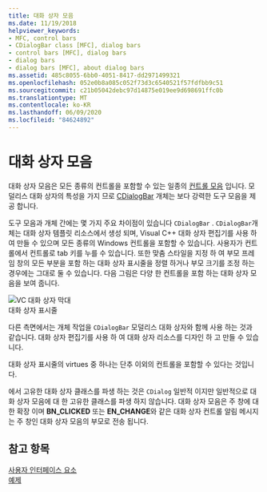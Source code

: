 ```yaml
---
title: 대화 상자 모음
ms.date: 11/19/2018
helpviewer_keywords:
- MFC, control bars
- CDialogBar class [MFC], dialog bars
- control bars [MFC], dialog bars
- dialog bars
- dialog bars [MFC], about dialog bars
ms.assetid: 485c8055-6bb0-4051-8417-dd2971499321
ms.openlocfilehash: 052e0b8a085c052f73d3c6540521f57fdfbb9c51
ms.sourcegitcommit: c21b05042debc97d14875e019ee9d698691ffc0b
ms.translationtype: MT
ms.contentlocale: ko-KR
ms.lasthandoff: 06/09/2020
ms.locfileid: "84624892"
---
```

# <a name="dialog-bars"></a>대화 상자 모음

대화 상자 모음은 모든 종류의 컨트롤을 포함할 수 있는 일종의 [컨트롤 모음](control-bars.md) 입니다. 모덜리스 대화 상자의 특성을 가지 므로 [CDialogBar](reference/cdialogbar-class.md) 개체는 보다 강력한 도구 모음을 제공 합니다.

도구 모음과 개체 간에는 몇 가지 주요 차이점이 있습니다 `CDialogBar` . `CDialogBar`개체는 대화 상자 템플릿 리소스에서 생성 되며, Visual C++ 대화 상자 편집기를 사용 하 여 만들 수 있으며 모든 종류의 Windows 컨트롤을 포함할 수 있습니다. 사용자가 컨트롤에서 컨트롤로 tab 키를 누를 수 있습니다. 또한 맞춤 스타일을 지정 하 여 부모 프레임 창의 모든 부분을 포함 하는 대화 상자 표시줄을 정렬 하거나 부모 크기를 조정 하는 경우에는 그대로 둘 수 있습니다. 다음 그림은 다양 한 컨트롤을 포함 하는 대화 상자 모음을 보여 줍니다.

![VC 대화 상자 막대](../mfc/media/vc378t1.gif "VC 대화 상자 막대") <br/>
대화 상자 표시줄

다른 측면에서는 개체 작업을 `CDialogBar` 모덜리스 대화 상자와 함께 사용 하는 것과 같습니다. 대화 상자 편집기를 사용 하 여 대화 상자 리소스를 디자인 하 고 만들 수 있습니다.

대화 상자 표시줄의 virtues 중 하나는 단추 이외의 컨트롤을 포함할 수 있다는 것입니다.

에서 고유한 대화 상자 클래스를 파생 하는 것은 `CDialog` 일반적 이지만 일반적으로 대화 상자 모음에 대 한 고유한 클래스를 파생 하지 않습니다. 대화 상자 모음은 주 창에 대 한 확장 이며 **BN_CLICKED** 또는 **EN_CHANGE**와 같은 대화 상자 컨트롤 알림 메시지는 주 창인 대화 상자 모음의 부모로 전송 됩니다.

## <a name="see-also"></a>참고 항목

[사용자 인터페이스 요소](user-interface-elements-mfc.md)<br/>
[예제](../overview/visual-cpp-samples.md)
